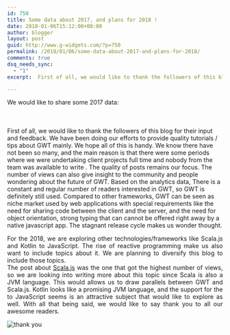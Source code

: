 ```yaml
---
id: 750
title: Some data about 2017, and plans for 2018 !
date: 2018-01-06T15:12:00+00:00
author: blogger
layout: post
guid: http://www.g-widgets.com/?p=750
permalink: /2018/01/06/some-data-about-2017-and-plans-for-2018/
comments: true
dsq_needs_sync:
  - "1"
excerpt:  First of all, we would like to thank the followers of this blog for their input and feedback. We have been doing our efforts to provide quality tutorials / tips about GWT mainly...

---
```

We would like to share some 2017 data:
  


<p style="margin-top: 50px" style="text-align:justify">
  First of all, we would like to thank the followers of this blog for their input and feedback. We have been doing our efforts to provide quality tutorials / tips about GWT mainly. We hope all of this is handy. We know there have not been so many, and the main reason is that there were some periods where we were undertaking client projects full time and nobody from the team was available to write . The quality of posts remains our focus. The number of views can also give insight to the community and people wondering about the future of GWT. Based on the analytics data, There is a constant and regular number of readers interested in GWT, so GWT is definitely still used. Compared to other frameworks, GWT can be seen as niche market used by web applications with special requirements like the need for sharing code between the client and the server, and the need for object orientation, strong typing that can cannot be offered right away by a native javascript app. The stagnant release cycle makes us wonder thought.
</p>

<p style="text-align:justify">
  For the 2018, we are exploring other technologies/frameworks like Scala.js and Kotlin to JavaScript. The rise of reactive programming make us also want to include topics about it. We are planning to diversify this blog to include those topics.<br /> The post about <a href="http://www.g-widgets.com/2017/06/26/overview-of-scala-js-from-an-gwt-developer-perspective/">Scala.js</a> was the one that got the highest number of views, so we are looking into writing more about this topic since Scala is also a JVM language. This would allows us to draw parallels between GWT and Scala.js. Kotlin looks like a promising JVM language, and the support for the to JavaScript seems is an attractive subject that would like to explore as well. With all that being said, we would like to say thank you to all our awesome readers.
</p>

 ![thank you](http://2.bp.blogspot.com/-ZnbIYmKqnZI/T3d_zoL2sbI/AAAAAAAABRo/NdaR4dj38H0/s1600/Thank-you-2.jpg)